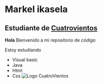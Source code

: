 # Markel ikasela
## Estudiante de [Cuatrovientos](https://Cuatrovientos.org)


**Hola** Bienvenido a mi repositorio de _código_

Estoy estudiando
- Visual basic
- Java
- Html
- Css
![Logo CuatroVientos]([https://www.google.com/imgres?q=cuatrovientos&imgurl=https%3A%2F%2Fcuatrovientos.org%2Fwp-content%2Fuploads%2F2025%2F01%2FLOGO-CENTRO-INTEGRADO-CUATROVIENTOS-300x115-2.png&imgrefurl=https%3A%2F%2Fcuatrovientos.org%2F&docid=8XEPDbZnLsJn2M&tbnid=Q-S0erLjUZwV4M&vet=12ahUKEwiP7bHUusSQAxWcTKQEHUVMH00QM3oECBQQAA..i&w=300&h=115&hcb=2&ved=2ahUKEwiP7bHUusSQAxWcTKQEHUVMH00QM3oECBQQAA](https://cuatrovientos.org/))
